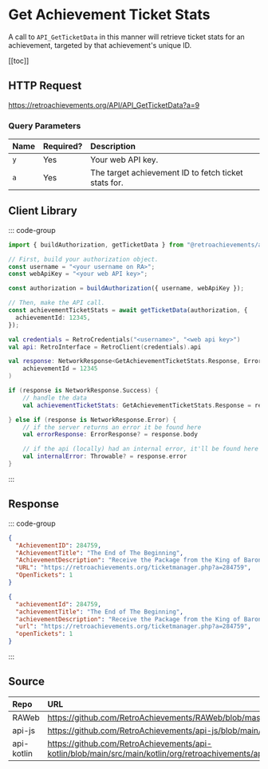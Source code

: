 <script setup>
import SampleRequest from '../../components/SampleRequest.vue';
</script>

# Get Achievement Ticket Stats

A call to `API_GetTicketData` in this manner will retrieve ticket stats for an achievement, targeted by that achievement's unique ID.

[[toc]]

## HTTP Request

<SampleRequest httpVerb="GET">https://retroachievements.org/API/API_GetTicketData?a=9</SampleRequest>

### Query Parameters

| Name | Required? | Description                                          |
| :--- | :-------- | :--------------------------------------------------- |
| `y`  | Yes       | Your web API key.                                    |
| `a`  | Yes       | The target achievement ID to fetch ticket stats for. |

## Client Library

::: code-group

```ts [NodeJS]
import { buildAuthorization, getTicketData } from "@retroachievements/api";

// First, build your authorization object.
const username = "<your username on RA>";
const webApiKey = "<your web API key>";

const authorization = buildAuthorization({ username, webApiKey });

// Then, make the API call.
const achievementTicketStats = await getTicketData(authorization, {
  achievementId: 12345,
});
```

```kotlin [Kotlin]
val credentials = RetroCredentials("<username>", "<web api key>")
val api: RetroInterface = RetroClient(credentials).api

val response: NetworkResponse<GetAchievementTicketStats.Response, ErrorResponse> = api.getAchievementTicketStats(
    achievementId = 12345
)

if (response is NetworkResponse.Success) {
    // handle the data
    val achievementTicketStats: GetAchievementTicketStats.Response = response.body

} else if (response is NetworkResponse.Error) {
    // if the server returns an error it be found here
    val errorResponse: ErrorResponse? = response.body

    // if the api (locally) had an internal error, it'll be found here
    val internalError: Throwable? = response.error
}
```

:::

## Response

::: code-group

```json [HTTP Response]
{
  "AchievementID": 284759,
  "AchievementTitle": "The End of The Beginning",
  "AchievementDescription": "Receive the Package from the King of Baron and begin your quest to the Mist Cavern",
  "URL": "https://retroachievements.org/ticketmanager.php?a=284759",
  "OpenTickets": 1
}
```

```json [NodeJS]
{
  "achievementId": 284759,
  "achievementTitle": "The End of The Beginning",
  "achievementDescription": "Receive the Package from the King of Baron and begin your quest to the Mist Cavern",
  "url": "https://retroachievements.org/ticketmanager.php?a=284759",
  "openTickets": 1
}
```

:::

## Source

| Repo       | URL                                                                                                                  |
| :--------- | :------------------------------------------------------------------------------------------------------------------- |
| RAWeb      | https://github.com/RetroAchievements/RAWeb/blob/master/public/API/API_GetTicketData.php                              |
| api-js     | https://github.com/RetroAchievements/api-js/blob/main/src/ticket/getTicketData.ts                                    |
| api-kotlin | https://github.com/RetroAchievements/api-kotlin/blob/main/src/main/kotlin/org/retroachivements/api/RetroInterface.kt |

